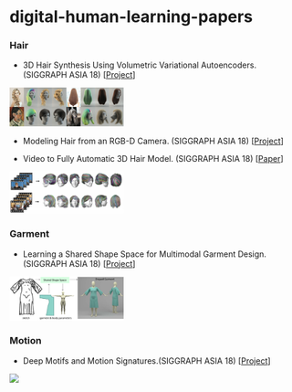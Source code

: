 # digital-human-learning-papers

### Hair

- 3D Hair Synthesis Using Volumetric Variational Autoencoders. (SIGGRAPH ASIA 18) [[Project](http://linjieluo.com/publications/3d-hair-synthesis-using-volumetric-variational-autoencoders/)]

<img src="https://github.com/rozentill/digital-human-learning-papers/blob/master/figures/hair1.jpg" width="200">

- Modeling Hair from an RGB-D Camera. (SIGGRAPH ASIA 18)
[[Project](https://mengzephyr.com/Modeling-Hair-RGBD-camera/)]

- Video to Fully Automatic 3D Hair Model. (SIGGRAPH ASIA 18) [[Paper](https://arxiv.org/pdf/1809.04765.pdf)]

<img src="https://github.com/rozentill/digital-human-learning-papers/blob/master/figures/hair2.png" width="200">

### Garment

- Learning a Shared Shape Space for Multimodal Garment Design. (SIGGRAPH ASIA 18) [[Project](http://geometry.cs.ucl.ac.uk/projects/2018/garment_design/)]

<img src="https://github.com/rozentill/digital-human-learning-papers/blob/master/figures/multimodalgarment.png" width="200">

### Motion

- Deep Motifs and Motion Signatures.(SIGGRAPH ASIA 18) [[Project](http://www.andreasaristidou.com/DeepSignatures.html)]

<img src="(https://github.com/rozentill/digital-human-learning-papers/blob/master/figures/DeepSignaturesTeaser.png" width="200">
